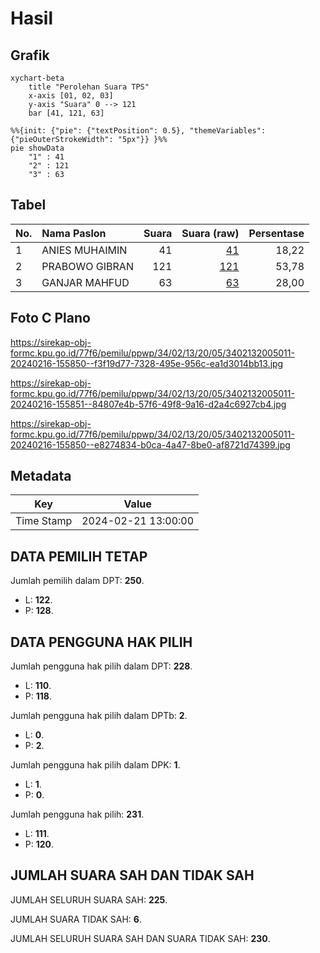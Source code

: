 # Hasil

## Grafik

```mermaid
xychart-beta
    title "Perolehan Suara TPS"
    x-axis [01, 02, 03]
    y-axis "Suara" 0 --> 121
    bar [41, 121, 63]
```

```mermaid
%%{init: {"pie": {"textPosition": 0.5}, "themeVariables": {"pieOuterStrokeWidth": "5px"}} }%%
pie showData
    "1" : 41
    "2" : 121
    "3" : 63
```

## Tabel

| No. | Nama Paslon    | Suara | Suara (raw) | Persentase |
|:--- |:-------------- | -----:| -----------:| ----------:|
| 1   | ANIES MUHAIMIN | 41    | [41][p-1]   | 18,22      |
| 2   | PRABOWO GIBRAN | 121   | [121][p-2]  | 53,78      |
| 3   | GANJAR MAHFUD  | 63    | [63][p-3]   | 28,00      |


[p-1]: https://github.com/gigit-pemilu/pemilu-2024-34-di-yogyakarta/blob/main/pilpres/hitung-suara/sub/34-di-yogyakarta/sub/02-bantul/sub/13-pleret/sub/2005-wonolelo/sub/011-tps/sub/paslon-1.txt
[p-2]: https://github.com/gigit-pemilu/pemilu-2024-34-di-yogyakarta/blob/main/pilpres/hitung-suara/sub/34-di-yogyakarta/sub/02-bantul/sub/13-pleret/sub/2005-wonolelo/sub/011-tps/sub/paslon-2.txt
[p-3]: https://github.com/gigit-pemilu/pemilu-2024-34-di-yogyakarta/blob/main/pilpres/hitung-suara/sub/34-di-yogyakarta/sub/02-bantul/sub/13-pleret/sub/2005-wonolelo/sub/011-tps/sub/paslon-3.txt

## Foto C Plano

https://sirekap-obj-formc.kpu.go.id/77f6/pemilu/ppwp/34/02/13/20/05/3402132005011-20240216-155850--f3f19d77-7328-495e-956c-ea1d3014bb13.jpg

https://sirekap-obj-formc.kpu.go.id/77f6/pemilu/ppwp/34/02/13/20/05/3402132005011-20240216-155851--84807e4b-57f6-49f8-9a16-d2a4c6927cb4.jpg

https://sirekap-obj-formc.kpu.go.id/77f6/pemilu/ppwp/34/02/13/20/05/3402132005011-20240216-155850--e8274834-b0ca-4a47-8be0-af8721d74399.jpg


## Metadata

| Key        | Value               |
| ---------- | ------------------- |
| Time Stamp | 2024-02-21 13:00:00 |


## DATA PEMILIH TETAP

Jumlah pemilih dalam DPT: **250**.
 * L: **122**.
 * P: **128**.

## DATA PENGGUNA HAK PILIH

Jumlah pengguna hak pilih dalam DPT: **228**.
 * L: **110**.
 * P: **118**.

Jumlah pengguna hak pilih dalam DPTb: **2**.
 * L: **0**.
 * P: **2**.

Jumlah pengguna hak pilih dalam DPK: **1**.
 * L: **1**.
 * P: **0**.

Jumlah pengguna hak pilih: **231**.
 * L: **111**.
 * P: **120**.

## JUMLAH SUARA SAH DAN TIDAK SAH

JUMLAH SELURUH SUARA SAH: **225**.

JUMLAH SUARA TIDAK SAH: **6**.

JUMLAH SELURUH SUARA SAH DAN SUARA TIDAK SAH: **230**.


